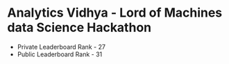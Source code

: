 # Analytics Vidhya - Lord of Machines data Science Hackathon


 - Private Leaderboard Rank - 27
 - Public Leaderboard Rank - 31
